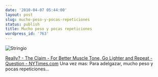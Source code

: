 ```yaml
---
date: '2010-04-07 05:44:00'
layout: post
slug: mucho-peso-y-pocas-repeticiones
status: publish
title: Mucho peso y pocas repeticiones
wordpress_id: '763'
---
```



    


![Stringio](http://jjdenis.files.wordpress.com/2010/04/stringio-txt-scaled500.jpg?w=190)








[Really? - The Claim - For Better Muscle Tone, Go Lighter and Repeat - Question - NYTimes.com](http://www.nytimes.com/2010/04/06/health/06real.html) Una vez mas: Para adelgazar, mucho peso y pocas repeticiones…


  
